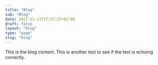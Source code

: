 ```yaml
---
title: "Blog"
sub: "Blog"
date: 2017-11-11T17:27:27+02:00
draft: false
layout: "blog"
type: "page"
slug: "blog"
---
```


This is the blog content. This is another test to see if the text is echoing correctly.
